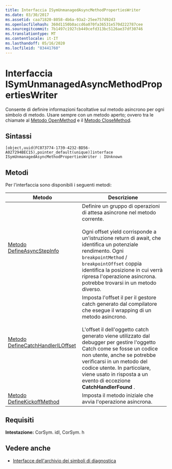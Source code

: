 ```yaml
---
title: Interfaccia ISymUnmanagedAsyncMethodPropertiesWriter
ms.date: 03/30/2017
ms.assetid: caa71820-8058-4b6a-93a2-25ee757d92d3
ms.openlocfilehash: 360d1150b0accd6a070fa36531e570d222787cee
ms.sourcegitcommit: 7b1497c1927cb449cefd313bc5126ae37df30746
ms.translationtype: MT
ms.contentlocale: it-IT
ms.lasthandoff: 05/16/2020
ms.locfileid: "83441760"
---
```

# <a name="isymunmanagedasyncmethodpropertieswriter-interface"></a>Interfaccia ISymUnmanagedAsyncMethodPropertiesWriter
Consente di definire informazioni facoltative sul metodo asincrono per ogni simbolo di metodo. Usare sempre con un metodo aperto; ovvero tra le chiamate al [Metodo OpenMethod](../../../../docs/framework/unmanaged-api/diagnostics/isymunmanagedwriter-openmethod-method.md) e il [Metodo CloseMethod](isymunmanagedwriter-closemethod-method.md).  
  
## <a name="syntax"></a>Sintassi  
  
```idl  
[object,uuid(FC073774-1739-4232-BD56-A027294BEC15),pointer_default(unique)]interface ISymUnmanagedAsyncMethodPropertiesWriter : IUnknown  
```  
  
## <a name="methods"></a>Metodi  
 Per l'interfaccia sono disponibili i seguenti metodi:  
  
|Metodo|Descrizione|  
|------------|-----------------|  
|[Metodo DefineAsyncStepInfo](isymunmanagedasyncmethodpropertieswriter-defineasyncstepinfo-method.md)|Definire un gruppo di operazioni di attesa asincrone nel metodo corrente.<br /><br /> Ogni offset yield corrisponde a un'istruzione return di await, che identifica un potenziale rendimento. Ogni `breakpointMethod` / `breakpointOffset` coppia identifica la posizione in cui verrà ripresa l'operazione asincrona. potrebbe trovarsi in un metodo diverso.|  
|[Metodo DefineCatchHandlerILOffset](isymunmanagedasyncmethodpropertieswriter-definecatchhandleriloffset-method.md)|Imposta l'offset il per il gestore catch generato dal compilatore che esegue il wrapping di un metodo asincrono.<br /><br /> L'offset il dell'oggetto catch generato viene utilizzato dal debugger per gestire l'oggetto Catch come se fosse un codice non utente, anche se potrebbe verificarsi in un metodo del codice utente. In particolare, viene usato in risposta a un evento di eccezione **CatchHandlerFound** .|  
|[Metodo DefineKickoffMethod](isymunmanagedasyncmethodpropertieswriter-definekickoffmethod-method.md)|Imposta il metodo iniziale che avvia l'operazione asincrona.|  
  
## <a name="requirements"></a>Requisiti  
 **Intestazione:** CorSym. idl, CorSym. h  
  
## <a name="see-also"></a>Vedere anche

- [Interfacce dell'archivio dei simboli di diagnostica](diagnostics-symbol-store-interfaces.md)
